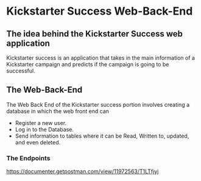 # Kickstarter Success Web-Back-End

## The idea behind the Kickstarter Success web application

Kickstarter success is an application that takes in the main information of a Kickstarter campaign
and predicts if the campaign is going to be successful.

## The Web-Back-End

The Web Back End of the Kickstarter success portion involves creating a database in which the web front end can

- Register a new user.
- Log in to the Database.
- Send information to tables where it can be Read, Written to, updated, and even deleted.


### The Endpoints

https://documenter.getpostman.com/view/11972563/T1LTfjyj
